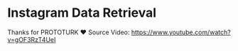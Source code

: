 # Instagram Data Retrieval
 
Thanks for PROTOTURK ❤️
Source Video: https://www.youtube.com/watch?v=gOF3RzT4UeI